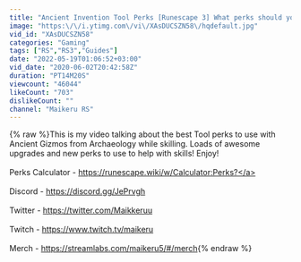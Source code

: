 ```yaml
---
title: "Ancient Invention Tool Perks [Runescape 3] What perks should you now use?"
image: "https:\/\/i.ytimg.com\/vi\/XAsDUCSZN58\/hqdefault.jpg"
vid_id: "XAsDUCSZN58"
categories: "Gaming"
tags: ["RS","RS3","Guides"]
date: "2022-05-19T01:06:52+03:00"
vid_date: "2020-06-02T20:42:58Z"
duration: "PT14M20S"
viewcount: "46044"
likeCount: "703"
dislikeCount: ""
channel: "Maikeru RS"
---
```

{% raw %}This is my video talking about the best Tool perks to use with Ancient Gizmos from Archaeology while skilling. Loads of awesome upgrades and new perks to use to help with skills! Enjoy!<br /><br />Perks Calculator - <a rel="nofollow" target="blank" href="https://runescape.wiki/w/Calculator:Perks?">https://runescape.wiki/w/Calculator:Perks?</a><br /><br />Discord - <a rel="nofollow" target="blank" href="https://discord.gg/JePrvgh">https://discord.gg/JePrvgh</a><br /><br />Twitter - <a rel="nofollow" target="blank" href="https://twitter.com/Maikkeruu">https://twitter.com/Maikkeruu</a><br /><br />Twitch - <a rel="nofollow" target="blank" href="https://www.twitch.tv/maikeru">https://www.twitch.tv/maikeru</a><br /><br />Merch - <a rel="nofollow" target="blank" href="https://streamlabs.com/maikeru5/#/merch">https://streamlabs.com/maikeru5/#/merch</a>{% endraw %}
